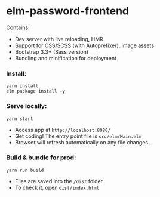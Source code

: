 # elm-password-frontend

Contains:
* Dev server with live reloading, HMR
* Support for CSS/SCSS (with Autoprefixer), image assets
* Bootstrap 3.3+ (Sass version)
* Bundling and minification for deployment


### Install:
```
yarn install
elm package install -y
```

### Serve locally:
```
yarn start
```
* Access app at `http://localhost:8080/`
* Get coding! The entry point file is `src/elm/Main.elm`
* Browser will refresh automatically on any file changes..


### Build & bundle for prod:
```
yarn run build
```

* Files are saved into the `/dist` folder
* To check it, open `dist/index.html`
